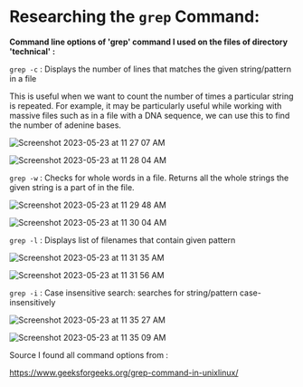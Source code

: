 # Researching the `grep` Command:

**Command line options of 'grep' command I used on the files of directory 'technical' :**

`grep -c` : Displays the number of lines that matches the given string/pattern in a file

This is useful when we want to count the number of times a particular string is repeated. For example, it may be particularly useful while working with massive files such as in a file with a DNA sequence, we can use this to find the number of adenine bases.

![Screenshot 2023-05-23 at 11 27 07 AM](https://github.com/gauravn17/cse-15l-lab-reports/assets/93863977/242cf72a-4911-4ec4-87d9-a3ddbfaeff77)


![Screenshot 2023-05-23 at 11 28 04 AM](https://github.com/gauravn17/cse-15l-lab-reports/assets/93863977/97132b25-d572-4da2-95b3-0bcd4d43ccb5)


`grep -w` : Checks for whole words in a file. Returns all the whole strings the given string is a part of in the file.

![Screenshot 2023-05-23 at 11 29 48 AM](https://github.com/gauravn17/cse-15l-lab-reports/assets/93863977/08f0265e-330c-48ec-bc63-99c99ab003bf)

![Screenshot 2023-05-23 at 11 30 04 AM](https://github.com/gauravn17/cse-15l-lab-reports/assets/93863977/984a48dd-3c91-4694-b0ca-51cbd680975b)


`grep -l` : Displays list of filenames that contain given pattern

![Screenshot 2023-05-23 at 11 31 35 AM](https://github.com/gauravn17/cse-15l-lab-reports/assets/93863977/61acd9bd-e268-4fe1-8cab-6851c536bff0)

![Screenshot 2023-05-23 at 11 31 56 AM](https://github.com/gauravn17/cse-15l-lab-reports/assets/93863977/f934300a-f5d3-48f5-a27b-20c032b3c6ec)

`grep -i` : Case insensitive search: searches for string/pattern case-insensitively

![Screenshot 2023-05-23 at 11 35 27 AM](https://github.com/gauravn17/cse-15l-lab-reports/assets/93863977/dba2f5c6-67bd-47b5-a1c2-63d18974258f)

![Screenshot 2023-05-23 at 11 35 09 AM](https://github.com/gauravn17/cse-15l-lab-reports/assets/93863977/e9e41759-aed6-4f4d-8110-a2c89094e86b)

Source I found all command options from : 

https://www.geeksforgeeks.org/grep-command-in-unixlinux/

